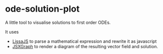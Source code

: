 ode-solution-plot
=================

A little tool to visualise solutions to first order ODEs.

It uses

* [LissaJS](https://github.com/numbas/LissaJS) to parse a mathematical expression and rewrite it as javascript
* [JSXGraph](http://jsxgraph.uni-bayreuth.de/) to render a diagram of the resulting vector field and solution.
